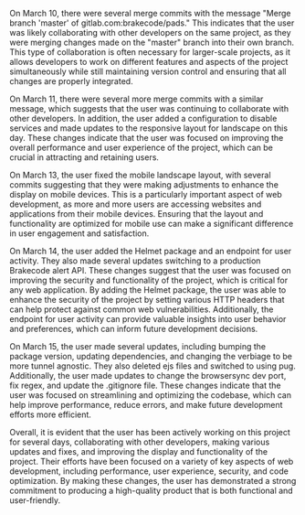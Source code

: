 On March 10, there were several merge commits with the message "Merge branch 'master' of gitlab.com:brakecode/pads." This indicates that the user was likely collaborating with other developers on the same project, as they were merging changes made on the "master" branch into their own branch. This type of collaboration is often necessary for larger-scale projects, as it allows developers to work on different features and aspects of the project simultaneously while still maintaining version control and ensuring that all changes are properly integrated.

On March 11, there were several more merge commits with a similar message, which suggests that the user was continuing to collaborate with other developers. In addition, the user added a configuration to disable services and made updates to the responsive layout for landscape on this day. These changes indicate that the user was focused on improving the overall performance and user experience of the project, which can be crucial in attracting and retaining users.

On March 13, the user fixed the mobile landscape layout, with several commits suggesting that they were making adjustments to enhance the display on mobile devices. This is a particularly important aspect of web development, as more and more users are accessing websites and applications from their mobile devices. Ensuring that the layout and functionality are optimized for mobile use can make a significant difference in user engagement and satisfaction.

On March 14, the user added the Helmet package and an endpoint for user activity. They also made several updates switching to a production Brakecode alert API. These changes suggest that the user was focused on improving the security and functionality of the project, which is critical for any web application. By adding the Helmet package, the user was able to enhance the security of the project by setting various HTTP headers that can help protect against common web vulnerabilities. Additionally, the endpoint for user activity can provide valuable insights into user behavior and preferences, which can inform future development decisions.

On March 15, the user made several updates, including bumping the package version, updating dependencies, and changing the verbiage to be more tunnel agnostic. They also deleted ejs files and switched to using pug. Additionally, the user made updates to change the browsersync dev port, fix regex, and update the .gitignore file. These changes indicate that the user was focused on streamlining and optimizing the codebase, which can help improve performance, reduce errors, and make future development efforts more efficient.

Overall, it is evident that the user has been actively working on this project for several days, collaborating with other developers, making various updates and fixes, and improving the display and functionality of the project. Their efforts have been focused on a variety of key aspects of web development, including performance, user experience, security, and code optimization. By making these changes, the user has demonstrated a strong commitment to producing a high-quality product that is both functional and user-friendly.
